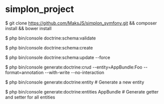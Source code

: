 simplon_project
===============

$ git clone https://github.com/MaksJS/simplon_symfony.git && composer install && bower install

$ php bin/console doctrine:schema:validate

$ php bin/console doctrine:schema:create

$ php bin/console doctrine:schema:update --force

$ php bin/console generate:doctrine:crud --entity=AppBundle:Foo --format=annotation --with-write --no-interaction

$ php bin/console generate:doctrine:entity # Generate a new entity

$ php bin/console generate:doctrine:entities AppBundle # Generate getter and setter for all entities